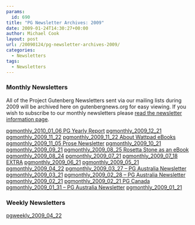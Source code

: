 ```yaml
---
params:
  id: 690
title: "PG Newsletter Archives: 2009"
date: 2009-01-24T14:30:27+00:00
author: Michael Cook
layout: post
url: /20090124/pg-newsletter-archives-2009/
categories:
  - Newsletters
tags:
  - Newsletters
---
```

### Monthly Newsletters

All of the Project Gutenberg Newsletters sent via our mailing lists during 2009 will be archived here on gutenbergnews.org for easy viewing. If you wish to subscribe to our monthly newsletters please [read the newsletter information page](/newsletter/ "Sign up to the PG Newsletters").

<a href="/nl_archives/2009/pgmonthly_2010_01_06-yearly-report.txt" target="new">pgmonthly_2010_01_06 PG Yearly Report</a>
<a href="/nl_archives/2009/pgmonthly_2009_12_21.txt" target="new">pgmonthly_2009_12_21</a>
<a href="/nl_archives/2009/pgmonthly_2009_11_22.txt" target="new">pgmonthly_2009_11_22</a>
<a href="/nl_archives/2009/pgmonthly_2009_11_22-about-wattpad.txt" target="new">pgmonthly_2009_11_22 About Wattpad eBooks</a>
<a href="/nl_archives/2009/pgmonthly_2009_11_05-in-prose.txt" target="new">pgmonthly_2009_11_05 Prose Newsletter</a>
<a href="/nl_archives/2009/pgmonthly_2009_10_21.txt" target="new">pgmonthly_2009_10_21</a>
<a href="/nl_archives/2009/pgmonthly_2009_09_21.txt" target="new">pgmonthly_2009_09_21</a>
<a href="/nl_archives/2009/pgmonthly_2009_08_25-rosetta-stone.txt" target="new">pgmonthly_2009_08_25 Rosetta Stone as an eBook</a>
<a href="/nl_archives/2009/pgmonthly_2009_08_24.txt" target="new">pgmonthly_2009_08_24</a>
<a href="/nl_archives/2009/pgmonthly_2009_07_21.txt" target="new">pgmonthly_2009_07_21</a>
<a href="/nl_archives/2009/pgmonthly_2009_07_18-extra.txt" target="new">pgmonthly_2009_07_18 EXTRA</a>
<a href="/nl_archives/2009/pgmonthly_2009_06_21.txt" target="new">pgmonthly_2009_06_21</a>
<a href="/nl_archives/2009/pgmonthly_2009_05_21.txt" target="new">pgmonthly_2009_05_21</a>
<a href="/nl_archives/2009/pgmonthly_2009_04_22.txt" target="new">pgmonthly_2009_04_22</a>
<a rel="nofollow" href="http://gutenberg.net.au/newsletters/200904-newsletter.html" target="new">pgmonthly_2009_03_27 – PG Australia Newsletter</a>
<a href="/nl_archives/2009/pgmonthly_2009_03_21.txt" target="new">pgmonthly_2009_03_21</a>
<a rel="nofollow" href="http://gutenberg.net.au/newsletters/200903-newsletter.html" target="new">pgmonthly_2009_02_28 – PG Australia Newsletter</a>
<a href="/nl_archives/2009/pgmonthly_2009_02_21.txt" target="new">pgmonthly_2009_02_21</a>
<a href="/nl_archives/2009/pgmonthly_2009_02_21-PGCA.txt" target="new">pgmonthly_2009_02_21 PG Canada</a>
<a rel="nofollow" href="http://gutenberg.net.au/newsletters/200902-newsletter.html" target="new">pgmonthly_2009_01_31 – PG Australia Newsletter</a>
<a href="/nl_archives/2009/pgmonthly_2009_01_21.txt" target="new">pgmonthly_2009_01_21</a>

### Weekly Newsletters

<a href="/nl_archives/2009/pgweekly_2009_04_22.txt" target="new">pgweekly_2009_04_22</a>
